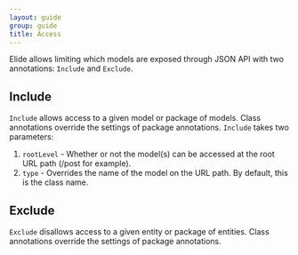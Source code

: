```yaml
---
layout: guide
group: guide
title: Access
---
```

Elide allows limiting which models are exposed through JSON API with two annotations: `Include` and `Exclude`.

## Include
`Include` allows access to a given model or package of models.   Class annotations override the settings of package annotations. `Include` takes two parameters:

1. `rootLevel` - Whether or not the model(s) can be accessed at the root URL path (/post for example).  
1. `type` - Overrides the name of the model on the URL path.  By default, this is the class name.

## Exclude
`Exclude` disallows access to a given entity or package of entities.   Class annotations override the settings of package annotations.
